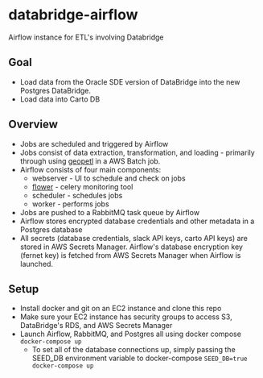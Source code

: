 # databridge-airflow
Airflow instance for ETL's involving Databridge

## Goal
- Load data from the Oracle SDE version of DataBridge into the new Postgres DataBridge.
- Load data into Carto DB

## Overview
- Jobs are scheduled and triggered by Airflow
- Jobs consist of data extraction, transformation, and loading - primarily through using [geopetl](https://github.com/CityOfPhiladelphia/geopetl) in a AWS Batch job.
- Airflow consists of four main components:
    - webserver - UI to schedule and check on jobs
    - [flower](https://flower.readthedocs.io/en/latest/) - celery monitoring tool
    - scheduler - schedules jobs
    - worker - performs jobs
- Jobs are pushed to a RabbitMQ task queue by Airflow
- Airflow stores encrypted database credentials and other metadata in a Postgres database
- All secrets (database credentials, slack API keys, carto API keys) are stored in AWS Secrets Manager. Airflow's database encryption key (fernet key) is fetched from AWS Secrets Manager when Airflow is launched.

## Setup
- Install docker and git on an EC2 instance and clone this repo
- Make sure your EC2 instance has security groups to access S3, DataBridge's RDS, and AWS Secrets Manager
- Launch Airflow, RabbitMQ, and Postgres all using docker compose `docker-compose up`
    - To set all of the database connections up, simply passing the SEED_DB environment variable to docker-compose `SEED_DB=true docker-compose up`
